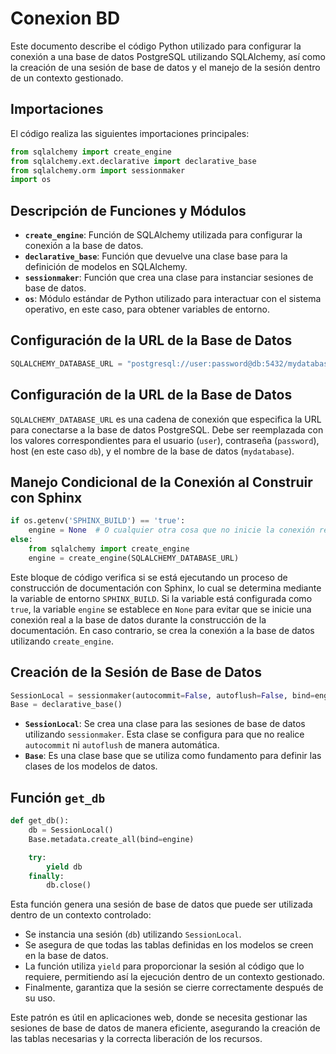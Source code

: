 # Conexion BD

Este documento describe el código Python utilizado para configurar la conexión a una base de datos PostgreSQL utilizando SQLAlchemy, así como la creación de una sesión de base de datos y el manejo de la sesión dentro de un contexto gestionado.

## Importaciones

El código realiza las siguientes importaciones principales:

```python
from sqlalchemy import create_engine
from sqlalchemy.ext.declarative import declarative_base
from sqlalchemy.orm import sessionmaker
import os
```

## Descripción de Funciones y Módulos

- **`create_engine`**: Función de SQLAlchemy utilizada para configurar la conexión a la base de datos.
- **`declarative_base`**: Función que devuelve una clase base para la definición de modelos en SQLAlchemy.
- **`sessionmaker`**: Función que crea una clase para instanciar sesiones de base de datos.
- **`os`**: Módulo estándar de Python utilizado para interactuar con el sistema operativo, en este caso, para obtener variables de entorno.

## Configuración de la URL de la Base de Datos

```python
SQLALCHEMY_DATABASE_URL = "postgresql://user:password@db:5432/mydatabase"
```

## Configuración de la URL de la Base de Datos

`SQLALCHEMY_DATABASE_URL` es una cadena de conexión que especifica la URL para conectarse a la base de datos PostgreSQL. Debe ser reemplazada con los valores correspondientes para el usuario (`user`), contraseña (`password`), host (en este caso `db`), y el nombre de la base de datos (`mydatabase`).

## Manejo Condicional de la Conexión al Construir con Sphinx
```python
if os.getenv('SPHINX_BUILD') == 'true':
    engine = None  # O cualquier otra cosa que no inicie la conexión real
else:
    from sqlalchemy import create_engine
    engine = create_engine(SQLALCHEMY_DATABASE_URL)
```
Este bloque de código verifica si se está ejecutando un proceso de construcción de documentación con Sphinx, lo cual se determina mediante la variable de entorno `SPHINX_BUILD`. Si la variable está configurada como `true`, la variable `engine` se establece en `None` para evitar que se inicie una conexión real a la base de datos durante la construcción de la documentación. En caso contrario, se crea la conexión a la base de datos utilizando `create_engine`.

## Creación de la Sesión de Base de Datos
```python
SessionLocal = sessionmaker(autocommit=False, autoflush=False, bind=engine)
Base = declarative_base()

```
- **`SessionLocal`**: Se crea una clase para las sesiones de base de datos utilizando `sessionmaker`. Esta clase se configura para que no realice `autocommit` ni `autoflush` de manera automática.
- **`Base`**: Es una clase base que se utiliza como fundamento para definir las clases de los modelos de datos.

## Función `get_db`
```python
def get_db():
    db = SessionLocal()
    Base.metadata.create_all(bind=engine)

    try:
        yield db
    finally:
        db.close()
````
Esta función genera una sesión de base de datos que puede ser utilizada dentro de un contexto controlado:

- Se instancia una sesión (`db`) utilizando `SessionLocal`.
- Se asegura de que todas las tablas definidas en los modelos se creen en la base de datos.
- La función utiliza `yield` para proporcionar la sesión al código que lo requiere, permitiendo así la ejecución dentro de un contexto gestionado.
- Finalmente, garantiza que la sesión se cierre correctamente después de su uso.

Este patrón es útil en aplicaciones web, donde se necesita gestionar las sesiones de base de datos de manera eficiente, asegurando la creación de las tablas necesarias y la correcta liberación de los recursos.
